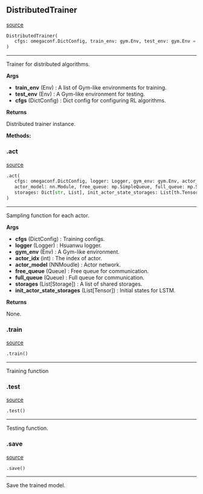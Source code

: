#


## DistributedTrainer
[source](https://github.com/RLE-Foundation/Hsuanwu\blob\main\hsuanwu/common/engine/distributed_trainer.py\#L126)
```python 
DistributedTrainer(
   cfgs: omegaconf.DictConfig, train_env: gym.Env, test_env: gym.Env = None
)
```


---
Trainer for distributed algorithms.


**Args**

* **train_env** (Env) : A list of Gym-like environments for training.
* **test_env** (Env) : A Gym-like environment for testing.
* **cfgs** (DictConfig) : Dict config for configuring RL algorithms.


**Returns**

Distributed trainer instance.


**Methods:**


### .act
[source](https://github.com/RLE-Foundation/Hsuanwu\blob\main\hsuanwu/common/engine/distributed_trainer.py\#L171)
```python
.act(
   cfgs: omegaconf.DictConfig, logger: Logger, gym_env: gym.Env, actor_idx: int,
   actor_model: nn.Module, free_queue: mp.SimpleQueue, full_queue: mp.SimpleQueue,
   storages: Dict[str, List], init_actor_state_storages: List[th.Tensor]
)
```

---
Sampling function for each actor.


**Args**

* **cfgs** (DictConfig) : Training configs.
* **logger** (Logger) : Hsuanwu logger.
* **gym_env** (Env) : A Gym-like environment.
* **actor_idx** (int) : The index of actor.
* **actor_model** (NNMoudle) : Actor network.
* **free_queue** (Queue) : Free queue for communication.
* **full_queue** (Queue) : Full queue for communication.
* **storages** (List[Storage]) : A list of shared storages.
* **init_actor_state_storages** (List[Tensor]) : Initial states for LSTM.


**Returns**

None.

### .train
[source](https://github.com/RLE-Foundation/Hsuanwu\blob\main\hsuanwu/common/engine/distributed_trainer.py\#L241)
```python
.train()
```

---
Training function

### .test
[source](https://github.com/RLE-Foundation/Hsuanwu\blob\main\hsuanwu/common/engine/distributed_trainer.py\#L363)
```python
.test()
```

---
Testing function.

### .save
[source](https://github.com/RLE-Foundation/Hsuanwu\blob\main\hsuanwu/common/engine/distributed_trainer.py\#L384)
```python
.save()
```

---
Save the trained model.
